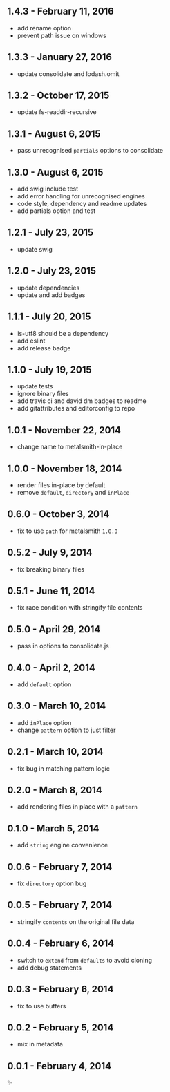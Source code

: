 1.4.3 - February 11, 2016
-------------------------
* add rename option
* prevent path issue on windows

1.3.3 - January 27, 2016
------------------------
* update consolidate and lodash.omit

1.3.2 - October 17, 2015
------------------------
* update fs-readdir-recursive

1.3.1 - August 6, 2015
----------------------
* pass unrecognised `partials` options to consolidate

1.3.0 - August 6, 2015
----------------------
* add swig include test
* add error handling for unrecognised engines
* code style, dependency and readme updates
* add partials option and test

1.2.1 - July 23, 2015
---------------------
* update swig

1.2.0 - July 23, 2015
---------------------
* update dependencies
* update and add badges

1.1.1 - July 20, 2015
---------------------
* is-utf8 should be a dependency
* add eslint
* add release badge

1.1.0 - July 19, 2015
---------------------
* update tests
* ignore binary files
* add travis ci and david dm badges to readme
* add gitattributes and editorconfig to repo

1.0.1 - November 22, 2014
-----------------------
* change name to metalsmith-in-place

1.0.0 - November 18, 2014
-----------------------
* render files in-place by default
* remove `default`, `directory` and `inPlace`

0.6.0 - October 3, 2014
-----------------------
* fix to use `path` for metalsmith `1.0.0`

0.5.2 - July 9, 2014
--------------------
* fix breaking binary files

0.5.1 - June 11, 2014
---------------------
* fix race condition with stringify file contents

0.5.0 - April 29, 2014
----------------------
* pass in options to consolidate.js

0.4.0 - April 2, 2014
---------------------
* add `default` option

0.3.0 - March 10, 2014
----------------------
* add `inPlace` option
* change `pattern` option to just filter

0.2.1 - March 10, 2014
----------------------
* fix bug in matching pattern logic

0.2.0 - March 8, 2014
---------------------
* add rendering files in place with a `pattern`

0.1.0 - March 5, 2014
---------------------
* add `string` engine convenience

0.0.6 - February 7, 2014
------------------------
* fix `directory` option bug

0.0.5 - February 7, 2014
------------------------
* stringify `contents` on the original file data

0.0.4 - February 6, 2014
------------------------
* switch to `extend` from `defaults` to avoid cloning
* add debug statements

0.0.3 - February 6, 2014
------------------------
* fix to use buffers

0.0.2 - February 5, 2014
------------------------
* mix in metadata

0.0.1 - February 4, 2014
------------------------
:sparkles:
